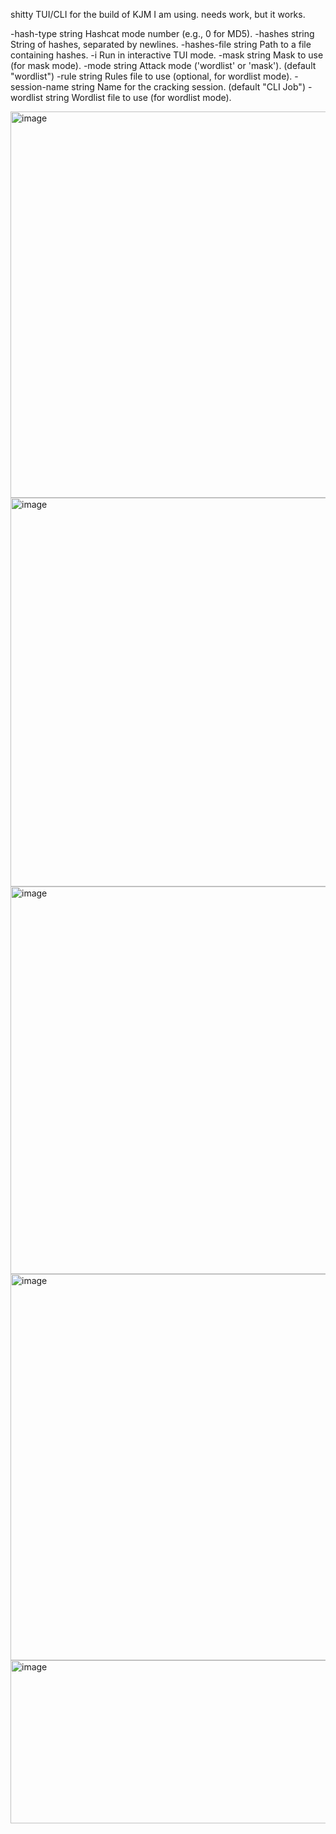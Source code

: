 shitty TUI/CLI for the build of KJM I am using.
needs work, but it works.

  -hash-type string
        Hashcat mode number (e.g., 0 for MD5).
  -hashes string
        String of hashes, separated by newlines.
  -hashes-file string
        Path to a file containing hashes.
  -i    Run in interactive TUI mode.
  -mask string
        Mask to use (for mask mode).
  -mode string
        Attack mode ('wordlist' or 'mask'). (default "wordlist")
  -rule string
        Rules file to use (optional, for wordlist mode).
  -session-name string
        Name for the cracking session. (default "CLI Job")
  -wordlist string
        Wordlist file to use (for wordlist mode).

<img width="859" height="618" alt="image" src="https://github.com/user-attachments/assets/7b406810-e0b3-422a-845c-721f37e9179d" />
<img width="862" height="622" alt="image" src="https://github.com/user-attachments/assets/cacf8575-303d-4eac-9113-bdf256ffa061" />
<img width="861" height="620" alt="image" src="https://github.com/user-attachments/assets/86feb498-e20f-43a0-ba69-4a530a5c572b" />
<img width="858" height="618" alt="image" src="https://github.com/user-attachments/assets/d967ca07-195a-4e2d-b2ba-c5bc6ff1b454" />
<img width="876" height="261" alt="image" src="https://github.com/user-attachments/assets/41a225f4-c7d3-4c7e-90e2-6811cfb0c6b8" />
